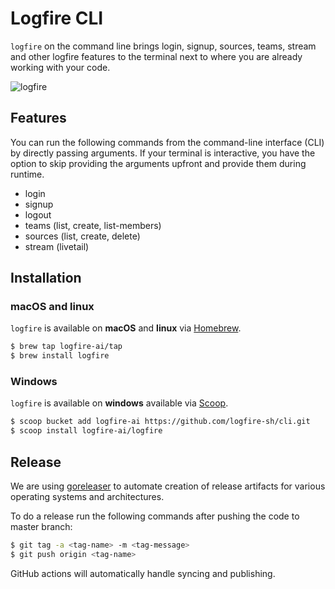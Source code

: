 # Logfire CLI

`logfire` on the command line brings login, signup, sources, teams, stream and other logfire features to the terminal next to where you are already working with your code.

![logfire](https://github.com/logfire-sh/cli-private/assets/28614457/ff057447-c898-47a0-ae32-529066ce57db)

## Features

You can run the following commands from the command-line interface (CLI) by directly passing arguments. If your terminal is interactive, you have the option to skip providing the arguments upfront and provide them during runtime.

- login
- signup
- logout
- teams (list, create, list-members)
- sources (list, create, delete)
- stream (livetail)

## Installation

### macOS and linux

`logfire` is available on **macOS** and **linux** via [Homebrew](https://brew.sh/).

```bash
$ brew tap logfire-ai/tap
$ brew install logfire
```

### Windows

`logfire` is available on **windows** available via [Scoop](https://scoop.sh/).

```bash
$ scoop bucket add logfire-ai https://github.com/logfire-sh/cli.git
$ scoop install logfire-ai/logfire
```

## Release

We are using [goreleaser](https://goreleaser.com/) to automate creation of release artifacts for various operating systems and architectures.

To do a release run the following commands after pushing the code to master branch:

```bash
$ git tag -a <tag-name> -m <tag-message>
$ git push origin <tag-name>
```

GitHub actions will automatically handle syncing and publishing.
